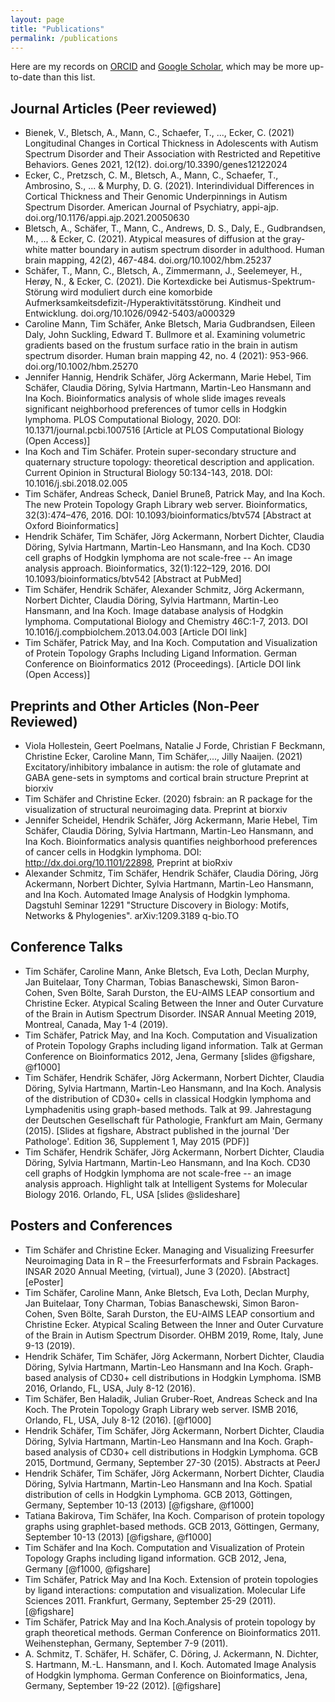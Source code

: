 ```yaml
---
layout: page
title: "Publications"
permalink: /publications
---
```


Here are my records on [ORCID](https://orcid.org/0000-0002-3683-8070) and [Google Scholar](https://scholar.google.de/citations?user=VNkzzhgAAAAJ), which may be more up-to-date than this list.

## Journal Articles (Peer reviewed)

* Bienek, V., Bletsch, A., Mann, C., Schaefer, T., ..., Ecker, C. (2021) Longitudinal Changes in Cortical Thickness in Adolescents with Autism Spectrum Disorder and Their Association with Restricted and Repetitive Behaviors. Genes 2021, 12(12). doi.org/10.3390/genes12122024
* Ecker, C., Pretzsch, C. M., Bletsch, A., Mann, C., Schaefer, T., Ambrosino, S., ... & Murphy, D. G. (2021). Interindividual Differences in Cortical Thickness and Their Genomic Underpinnings in Autism Spectrum Disorder. American Journal of Psychiatry, appi-ajp. doi.org/10.1176/appi.ajp.2021.20050630
* Bletsch, A., Schäfer, T., Mann, C., Andrews, D. S., Daly, E., Gudbrandsen, M., ... & Ecker, C. (2021). Atypical measures of diffusion at the gray‐white matter boundary in autism spectrum disorder in adulthood. Human brain mapping, 42(2), 467-484. doi.org/10.1002/hbm.25237
* Schäfer, T., Mann, C., Bletsch, A., Zimmermann, J., Seelemeyer, H., Herøy, N., & Ecker, C. (2021). Die Kortexdicke bei Autismus-Spektrum-Störung wird moduliert durch eine komorbide Aufmerksamkeitsdefizit-/Hyperaktivitätsstörung. Kindheit und Entwicklung. doi.org/10.1026/0942-5403/a000329
* Caroline Mann, Tim Schäfer, Anke Bletsch, Maria Gudbrandsen, Eileen Daly, John Suckling, Edward T. Bullmore et al. Examining volumetric gradients based on the frustum surface ratio in the brain in autism spectrum disorder. Human brain mapping 42, no. 4 (2021): 953-966. doi.org/10.1002/hbm.25270
* Jennifer Hannig, Hendrik Schäfer, Jörg Ackermann, Marie Hebel, Tim Schäfer, Claudia Döring, Sylvia Hartmann, Martin-Leo Hansmann and Ina Koch. Bioinformatics analysis of whole slide images reveals significant neighborhood preferences of tumor cells in Hodgkin lymphoma. PLOS Computational Biology, 2020. DOI: 10.1371/journal.pcbi.1007516 [Article at PLOS Computational Biology (Open Access)]
* Ina Koch and Tim Schäfer. Protein super-secondary structure and quaternary structure topology: theoretical description and application. Current Opinion in Structural Biology 50:134-143, 2018. DOI: 10.1016/j.sbi.2018.02.005
* Tim Schäfer, Andreas Scheck, Daniel Bruneß, Patrick May, and Ina Koch. The new Protein Topology Graph Library web server. Bioinformatics, 32(3):474–476, 2016. DOI: 10.1093/bioinformatics/btv574 [Abstract at Oxford Bioinformatics]
* Hendrik Schäfer, Tim Schäfer, Jörg Ackermann, Norbert Dichter, Claudia Döring, Sylvia Hartmann, Martin-Leo Hansmann, and Ina Koch. CD30 cell graphs of Hodgkin lymphoma are not scale-free -- An image analysis approach. Bioinformatics, 32(1):122–129, 2016. DOI 10.1093/bioinformatics/btv542 [Abstract at PubMed]
* Tim Schäfer, Hendrik Schäfer, Alexander Schmitz, Jörg Ackermann, Norbert Dichter, Claudia Döring, Sylvia Hartmann, Martin-Leo Hansmann, and Ina Koch. Image database analysis of Hodgkin lymphoma. Computational Biology and Chemistry 46C:1-7, 2013. DOI 10.1016/j.compbiolchem.2013.04.003 [Article DOI link]
* Tim Schäfer, Patrick May, and Ina Koch. Computation and Visualization of Protein Topology Graphs Including Ligand Information. German Conference on Bioinformatics 2012 (Proceedings). [Article DOI link (Open Access)]



## Preprints and Other Articles (Non-Peer Reviewed)

* Viola Hollestein, Geert Poelmans, Natalie J Forde, Christian F Beckmann, Christine Ecker, Caroline Mann, Tim Schäfer,..., Jilly Naaijen. (2021) Excitatory/inhibitory imbalance in autism: the role of glutamate and GABA gene-sets in symptoms and cortical brain structure Preprint at biorxiv
* Tim Schäfer and Christine Ecker. (2020) fsbrain: an R package for the visualization of structural neuroimaging data. Preprint at biorxiv
* Jennifer Scheidel, Hendrik Schäfer, Jörg Ackermann, Marie Hebel, Tim Schäfer, Claudia Döring, Sylvia Hartmann, Martin-Leo Hansmann, and Ina Koch. Bioinformatics analysis quantifies neighborhood preferences of cancer cells in Hodgkin lymphoma. DOI: http://dx.doi.org/10.1101/22898, Preprint at bioRxiv
* Alexander Schmitz, Tim Schäfer, Hendrik Schäfer, Claudia Döring, Jörg Ackermann, Norbert Dichter, Sylvia Hartmann, Martin-Leo Hansmann, and Ina Koch. Automated Image Analysis of Hodgkin lymphoma. Dagstuhl Seminar 12291 "Structure Discovery in Biology: Motifs, Networks & Phylogenies". arXiv:1209.3189 q-bio.TO



## Conference Talks

* Tim Schäfer, Caroline Mann, Anke Bletsch, Eva Loth, Declan Murphy, Jan Buitelaar, Tony Charman, Tobias Banaschewski, Simon Baron-Cohen, Sven Bölte, Sarah Durston, the EU-AIMS LEAP consortium and Christine Ecker. Atypical Scaling Between the Inner and Outer Curvature of the Brain in Autism Spectrum Disorder. INSAR Annual Meeting 2019, Montreal, Canada, May 1-4 (2019).
* Tim Schäfer, Patrick May, and Ina Koch. Computation and Visualization of Protein Topology Graphs including ligand information. Talk at German Conference on Bioinformatics 2012, Jena, Germany [slides @figshare, @f1000]
* Tim Schäfer, Hendrik Schäfer, Jörg Ackermann, Norbert Dichter, Claudia Döring, Sylvia Hartmann, Martin-Leo Hansmann, and Ina Koch. Analysis of the distribution of CD30+ cells in classical Hodgkin lymphoma and Lymphadenitis using graph-based methods. Talk at 99. Jahrestagung der Deutschen Gesellschaft für Pathologie, Frankfurt am Main, Germany (2015). [Slides at figshare, Abstract published in the journal 'Der Pathologe'. Edition 36, Supplement 1, May 2015 (PDF)]
* Tim Schäfer, Hendrik Schäfer, Jörg Ackermann, Norbert Dichter, Claudia Döring, Sylvia Hartmann, Martin-Leo Hansmann, and Ina Koch. CD30 cell graphs of Hodgkin lymphoma are not scale-free -- an image analysis approach. Highlight talk at Intelligent Systems for Molecular Biology 2016. Orlando, FL, USA [slides @slideshare]



## Posters and Conferences

* Tim Schäfer and Christine Ecker. Managing and Visualizing Freesurfer Neuroimaging Data in R – the Freesurferformats and Fsbrain Packages. INSAR 2020 Annual Meeting, (virtual), June 3 (2020). [Abstract] [ePoster]
* Tim Schäfer, Caroline Mann, Anke Bletsch, Eva Loth, Declan Murphy, Jan Buitelaar, Tony Charman, Tobias Banaschewski, Simon Baron-Cohen, Sven Bölte, Sarah Durston, the EU-AIMS LEAP consortium and Christine Ecker. Atypical Scaling Between the Inner and Outer Curvature of the Brain in Autism Spectrum Disorder. OHBM 2019, Rome, Italy, June 9-13 (2019).
* Hendrik Schäfer, Tim Schäfer, Jörg Ackermann, Norbert Dichter, Claudia Döring, Sylvia Hartmann, Martin-Leo Hansmann and Ina Koch. Graph-based analysis of CD30+ cell distributions in Hodgkin Lymphoma. ISMB 2016, Orlando, FL, USA, July 8-12 (2016).
* Tim Schäfer, Ben Haladik, Julian Gruber-Roet, Andreas Scheck and Ina Koch. The Protein Topology Graph Library web server. ISMB 2016, Orlando, FL, USA, July 8-12 (2016). [@f1000]
* Hendrik Schäfer, Tim Schäfer, Jörg Ackermann, Norbert Dichter, Claudia Döring, Sylvia Hartmann, Martin-Leo Hansmann and Ina Koch. Graph-based analysis of CD30+ cell distributions in Hodgkin Lymphoma. GCB 2015, Dortmund, Germany, September 27-30 (2015). Abstracts at PeerJ
* Hendrik Schäfer, Tim Schäfer, Jörg Ackermann, Norbert Dichter, Claudia Döring, Sylvia Hartmann, Martin-Leo Hansmann and Ina Koch. Spatial distribution of cells in Hodgkin Lymphoma. GCB 2013, Göttingen, Germany, September 10-13 (2013) [@figshare, @f1000]
* Tatiana Bakirova, Tim Schäfer, Ina Koch. Comparison of protein topology graphs using graphlet-based methods. GCB 2013, Göttingen, Germany, September 10-13 (2013) [@figshare, @f1000]
* Tim Schäfer and Ina Koch. Computation and Visualization of Protein Topology Graphs including ligand information. GCB 2012, Jena, Germany [@f1000, @figshare]
* Tim Schäfer, Patrick May and Ina Koch. Extension of protein topologies by ligand interactions: computation and visualization. Molecular Life Sciences 2011. Frankfurt, Germany, September 25-29 (2011). [@figshare]
* Tim Schäfer, Patrick May and Ina Koch.Analysis of protein topology by graph theoretical methods. German Conference on Bioinformatics 2011. Weihenstephan, Germany, September 7-9 (2011).
* A. Schmitz, T. Schäfer, H. Schäfer, C. Döring, J. Ackermann, N. Dichter, S. Hartmann, M.-L. Hansmann, and I. Koch. Automated Image Analysis of Hodgkin lymphoma. German Conference on Bioinformatics, Jena, Germany, September 19-22 (2012). [@figshare]

